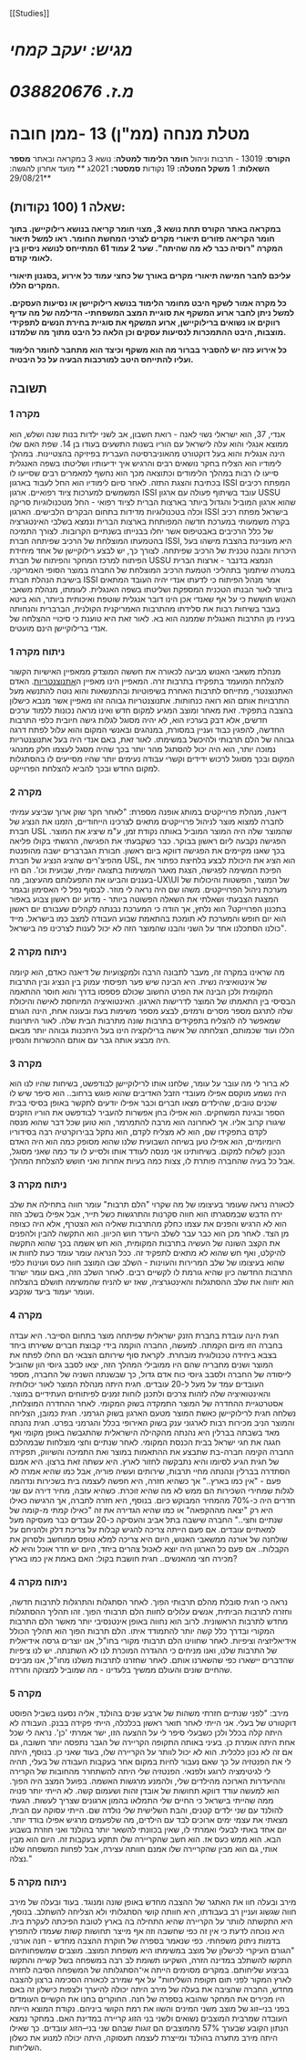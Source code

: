 [[Studies]]

# *מגיש: יעקב קמחי*
# *מ.ז. 038820676*
# מטלת מנחה (ממ"ן) 13 -ממן חובה
**הקורס**: 13019 - תרבות וניהול 
**חומר הלימוד למטלה**: נושא 3 במקראה ובאתר
**מספר השאלות**: 1 
**משקל המטלה:** 19 נקודות 
**סמסטר:** 2021ג
** מועד אחרון להגשה: **29/08/21

## שאלה 1 (100 נקודות):
**במקראה באתר הקורס תחת נושא 3, מצוי חומר קריאה בנושא רילוקיישן. בתוך חומר הקריאה פזורים תיאורי מקרים לצרכי המחשת החומר. ראו למשל תיאור המקרה "רוסיה כבר לא מה שהיתה". שער 2 עמוד 61 המתייחס לנושא ניסיון בין לאומי קודם.**

**עליכם לחבר חמישה תיאורי מקרים באורך של כחצי עמוד כל אירוע ,בסגנון תיאורי המקרים הללו.**

**כל מקרה אמור לשקף היבט מחומר הלימוד בנושא רילוקיישן או נסיעות העסקים. למשל ניתן לחבר ארוע המשקף את סוגיית המצב המשפחתי- הדילמה של מה עדיף רווקים או נשואים ברילוקיישן, ארוע המשקף את סוגיית בחירת הנשים לתפקידי מוצבות, היבט ההתמכרות לנסיעות עסקים וכן הלאה כל היבט מתוך מה שלמדנו.**

**כל אירוע כזה יש להסביר בברור מה הוא משקף וכיצד הוא מתחבר לחומר הלימוד ועליו להתייחס היטב למורכבות הבעיה על כל היבטיה.**

## תשובה
### מקרה 1
אנדי, 37, הוא ישראלי נשוי לאנה - רואת חשבון, אב לשני ילדות בנות שנה ושלש, הוא ממוצא אנגלי והוא עלה לישראל עם הוריו בשנות התשעים בעודו בן 14. שפת האם שלו הינה אנגלית והוא בעל דוקטורט מהאוניברסיטה העברית בפיזיקה בהצטיינות. במהלך לימודיו הוא הצליח בחקר נושאים רבים והרגיש איך ידיעותיו ושליטתו בשפה האנגלית סייעו לו רבות במהלך הלימודים וכתוצאה מכך הוא נחשף למאמרים רבים שסייעו לו בכתיבת והצגת התזה. 
לאחר סיום לימודיו הוא החל לעבוד בארגון ISSI המפתח רכיבים המשמשים למערכות ציוד רפואיים.  ארגון ISSI עובד בשיתוף פעולה עם ארגון USSU שהוא ארגון המוביל והגדול ביותר בארצות הברית לציוד רפואי - החל מטכנולוגיות סריקה וכלה בטכנולוגיות מדידות בתחום הבקרים הלבישים. הארגון ISSI בישראל מפתח רכיב בקרה משמעותי במערכת 
חדשה המפותחת בארצות הברית ונמצא בשלבי האינטגרציה של כלל הרכיבים באבטיפוס אשר יחלו בבנייתו בשנתיים הקרובות. 
לצורך התמיכה בהטמעתו המוצלחת של הרכיב שפיתחה חברת ISSI, היא מעוניינת בהצבת מישהו בעל היכרות והבנה טכנית של הרכיב שפיתחה. לצורך כך, יש לבצע רילוקיישן  של אחד מיחידת הפיתוח למרכז המחקר והפיתוח של חברת USSU הנמצא בדנבר - ארצות הברית במטרה שיתמוך בתהליכי הטמעת הרכיב המוצלחת של החברה במוצר הסופי האמריקני. 
בישיבת הנהלת חברת ISSI אמר מנהל הפיתוח כי לדעתו אנדי יהיה העובד המתאים ביותר לאור הבנתו הטכנית המספקת ושליטתו בשפה האנגלית. לעומתו, מנהלת משאבי האנוש חוששת כי על אף שאנדי אכן הינו דובר אנגלית שוטפת ואיכותית ביותר, הוא ביטא בעבר בשיחות רבות את סלידתו מהתרבות האמריקנית הקולנית, הברברית והנחותה בעיניו מן התרבות האנגלית שממנה הוא בא. לאור זאת היא טוענת כי סיכויי ההצלחה של אנדי ברילוקיישן הינם מועטים.
### ניתוח מקרה 1
מנהלת משאבי האנוש מביעה לכאורה את חששה המוצדק ממאפיין האישיות הקשור להצלחת המועמד בתפקידו בתרבות זרה. המאפיין הינו מאפיין ה<u>אתנוצנטריות</u>.
האדם האתנוצנטרי, מתייחס לתרבות האחרת בשיפוטיות ובהתנשאות והוא נוטה להתנשא מעל התרבויות אותם הוא רואה כנחותות. אתנוצנטריות גבוהה זהו מאפיין אשר מנבא כישלון בהצבה בתפקיד. זאת מאחר ומוצב המגיע למקום חדש ואינו מראה נכונות ללמוד ערכים חדשים, אלא דבק בערכיו הוא, לא יהיה מסוגל לגלות גישה חיובית כלפי
התרבות החדשה, להפגין כבוד ועניין במסורת, במנהגים ובאנשי המקום והוא עלול לפתח דרגה גבוהה של הלם תרבותי ולהיכשל במשימתו.
לאור זאת, באם אנדי היה בעל אתנוצנטריות נמוכה יותר, הוא היה יכול להסתגל מהר יותר בכך שהיה מסגל לעצמו חלק ממנהגי המקום ובכך מסוגל לרכוש ידידים וקשרי עבודה נעימים יותר שהיו מסייעים לו בהסתגלות למקום החדש ובכך להביא להצלחת הפרוייקט.

### מקרה 2 
דיאנה, מנהלת פרוייקטים במותג אופנה מספרת: "לאחר חקר שוק ארוך שביצע עמיתי לחברה למצוא מוצר לניהול פרוייקטים מתאים לצרכינו הייחודיים, הזמנו את הנציג של חברת USL שהמוצר שלה היה המוצר המוביל באותה נקודת זמן, ע"מ שיציג את המוצר. הפגישה נקבעה ליום ראשון בבוקר. כבר כשקבעתי את הפגישה, הרגשתי בקולו פליאה בכך שאנו מקיימים את הפגישה דווקא ביום ראשון. חבורת הגברברים ישבה מהופנטת מהפיצ'רים שהציג הנציג של חברת USL, הוא הציג את היכולת לבצע בלחיצת כפתור את הפיכת המשימה לפגישה, הצגת מאגר המשימות בתצוגה יומית, שבועית וכו'. הם היו בעננים והביעו את התפעלותם מהעיצוב, מה-UX\UI של המוצר, הפשטות והיכולות של מערכת ניהול הפרוייקטים. משהו שם היה נראה לי מוזר. לבסוף נפל לי האסימון ובגמר המצגת הצבעתי ושאלתי את השאלה הפשוטה ביותר - מדוע יום ראשון צבוע באפור בתכנון הפרוייקט? הוא נלחץ, אך הודה כי המערכת נבנתה לקהלים שעבורם יום ראשון הוא יום חופש והמערכת לא תומכת בהתאמת שבוע העבודה למצב כמו בישראל. מייד כולנו הסתכלנו אחד על השני והבנו שהמוצר הזה לא יכול לענות לצרכינו פה בישראל". 
### ניתוח מקרה 2
מה שראינו במקרה זה, מעבר לתבונה הרבה ולמקצועיות של דיאנה כאדם, הוא קיומה של אינטואיציה נשית. היא הבינה שיש פער תפיסתי עמוק בין הנציג ובין התרבות המקומית ולכן הבינה את הפרט החשוב שכולם פספסו בדרך והוא חוסר ההתאמה הבסיסי בין התאמתו של המוצר לדרישות הארגון. 
האינטואיציה המיוחסת לאישה והיכולת שלה לתרגם מספר מסרים ורמזים, לבצע מספר משימות בעת ובעונה אחת, הינה הגורם שמאפשר לה להצליח בתפקידים בתרבות שונה מתרבות הבית שלה. לאור היתרונות הללו ועוד שכמותם, הצלחתה של אישה ברילוקציה הינו בעל היתכנות גבוהה יותר מבאם היה מבצע אותה גבר עם אותם ההכשרות והנסיון. 

### מקרה 3
לא ברור לי מה עובר על עומר, שלחנו אותו לרילוקיישן לבודפשט, בשיחות שהיו לנו הוא היה נשמע מוקסם אפילו מעובדי הזבל האדיבים שהוא פוגש ברחוב.. הוא סיפר שיש לו שכנים טובים, שהילדים מצאו חברים וכבר אפילו יודעים לתקשר באופן בסיסי בבית הספר ובגינת המשחקים. הוא אפילו בחן אפשרות להעביר לבודפשט את הוריו הזקנים שיגורו קרוב אליו. 
אך לאחרונה הוא מרבה להתמרמר, הוא טוען שכל דבר שהוא מנסה לקדם בתפקידו שם, הוא לא מצליח לקדם, הוא נתקל בבירוקרטיה רבה בסידוריו היומיומיים, הוא אפילו טען בשיחה השבועית שלנו שהוא מסופק כמה הוא היה האדם הנכון לשלוח למקום. בשיחותינו אני מנסה לעודד אותו ולסייע לו עד כמה שאני מסוגל, אבל כל בעיה שהחברה פותרת לו, צצות כמה בעיות אחרות ואני חושש להצלחת המהלך.
### ניתוח מקרה 3
לכאורה נראה שעומר בעיצומו של מה שקרוי "הלם תרבות" 
עומר חווה בתחילה את שלב ירח הדבש שבמסגרתו הוא חווה סקרנות והתרגשות כשל תייר, אבל אפילו בשלב הזה הוא לא הרגיש והפנים את עצמו כחלק מהתרבות שאליה הוא הצטרף, אלא היה כצופה מן הצד.
לאחר מכן הוא כבר עבר לשלב היעדר חוש הכיוון. הוא התקשה להבין ולהפנים את הקצב השונה של העשיה בתרבות המקומית, הוא חש אשמה בכך שהוא התקשה להיקלט, ואף חש שהוא לא מתאים לתפקיד זה.
ככל הנראה עומר עומד כעת לחוות או שהוא בעיצומו של שלב המרירות והעוינות - השלב שבו המוצב חווה כעס ועוינות כלפי התרבות החדשה כיון שהיא גורמת לו לקשיים רבים. לאחר השלב הזה, באם עומר ישרוד הוא יחווה את שלב ההסתגלות והאינטגרציה, שאז יש להניח שהמשימה תושלם בהצלחה ועומר יעמוד ביעד שנקבע.

### מקרה 4
חגית הינה עובדת בחברת הזנק ישראלית שפיתחה מוצר בתחום הסייבר. היא עבדה בחברה הזו מיום הקמתה. 
למעשה, החברה הוקמה בידי קבוצת חברים ששירתו ביחד בצבא ביחידה טכנולוגית מובחרת. לקראת סוף שירותם הצבאי הם החלו לפתח את המוצר ושנים מחבריה שהם היו ממובילי המהלך הזה, יצאו לסבב גיוסי הון שהוביל לייסודה של החברה ולסבב גיוסי כוח אדם גדול, כך שבשנתה השניה של החברה, מספר העובדים עמד על מעל ל-20 עובדים. חגית היתה מנהלת המוצר לאור יכולותיה והאינטואיציה שלה לזהות צרכים ולתכנן לוחות זמנים לפיתוחים העתידיים במוצר.
אסטרטגיית ההחדרה של המוצר התמקדה בשוק המקומי. לאחר ההחדרה המוצלחת, נשלחה חגית לרילוקיישן כאשת המוצר מטעם הארגון בשוק הגרמני. חגית כמובן, הצליחה והמוצר הניב מכירות רבות לארגוני ענק בשוק האירופי בכלל והגרמני בפרט. חגית נהנתה מאד בשבתה בברלין היא נהנתה מהקהילה הישראלית שהתגבשה באופן מקומי ואף חגגה את חגי ישראל בבית הכנסת המקומי.
לאחר שנתיים וחצי מוצלחות שבמהלכם החברה הקימה חברה-בת שתבצע את ההתאמות במוצר ואת התמיכה והשיווק, תפקידה של חגית הגיע לסיומו והיא נתבקשה לחזור לארץ. היא עשתה זאת ברצון. היא אמנם הסתדרה בברלין ונהנתה מחיי תרבות, שירותים ועשיה פוריה, אבל כמו שהיא אמרה לא פעם - "אין כמו בארץ.."
אך כשהיא חזרה, היא חפשה לעצמה בית בשכירות ונדהמה לגלות שמחירי השכירות הם ממש לא מה שהיא זוכרת. כשהיא עזבה, מחיר דירה עם שני חדרים היה כ-70% מהמחיר המבוקש כיום. בנוסף, היא חזרה לחברה, אך הרגישה כאילו היא רק "יצאה מההקפאה" או כמו שהיא הגדירה את זה "כאילו קמתי מ-קומה  של שנתיים וחצי.." החברה שישבה בתל אביב והעסיקה כ-20 עובדים כבר מעסיקה מעל למאתיים עובדים. אם פעם הייתה צריכה להגיש קבלות על צריכת דלק ולהניחם על שולחנה של אורנה ממשאבי האנוש, היום היא צריכה למלא טופס ממוחשב ולסרוק את הקבלות.. אם פעם כל הארגון היה יוצא לאכול צהרים ביחד, היום יש חדר אוכל והיא לא מכירה חצי מהאנשים..
חגית חושבת בקול: האם באמת אין כמו בארץ?
### ניתוח מקרה 4
נראה כי חגית סובלת מהלם תרבותי הפוך. לאחר הסתגלות והתרגלות לתרבות חדשה, וחזרה לתרבות הביתית, אנשים עלולים לחוות הלם תרבותי הפוך. זהו תהליך ההסתגלות מחדש לתרבות הראשונית. 
לרוב הוא נחווה באופן אינטנסיבי יותר מאשר הלם התרבות המקורי ובדרך כלל קשה יותר להתמודד איתו.
הלם תרבות הפוך הוא תהליך הכולל אידיאליזציה וציפיות. לאחר שחווינו הלם תרבותי מקורי בחו"ל, אנו יוצרים גרסה אידיאלית של התרבות שלנו, ואנו מניחים כי ההגדרה המוכרת לנו לא השתנתה. יש לנו ציפיות שהדברים יישארו כפי שהשארנו אותם. לאחר שחזרנו לתרבות משלנו מחו"ל, אנו מבינים שהחיים שונים והעולם ממשיך בלעדינו - מה שמוביל למצוקה וחרדה.

### מקרה 5
מירב: "לפני שנתיים חזרתי משהות של ארבע שנים בהולנד, אליה נסענו בשביל הפוסט דוקטורט של בעלי.
אני הייתי לאחר תואר ראשון בכלכלה, הייתי פקידה בבנק. העבודה לא היתה קלה בכלל ולכן כשבעלי סיפר לי על ההצעה הזו, ישר אמרתי 'כן'. נראה לי שכל אחת היתה אומרת כן. בעיני באותה התקופה הקריירה של הגבר נתפסה יותר חשובה, גם אם זה לא נכון כלכלית. הוא לא יכול לוותר על הקריירה שלו, בעוד שאני כן. בנוסף, היתה לי את הפנטזיה על כך שאם נעבור לחיות במקום אחר בעקבות העבודה של בעלי, תהיה לי לגיטימציה לרוגע ולפנאי. הפנטזיה שלי היתה להשתחרר מהחובות של הקרירה וההיעדרות הארוכה מהילדים שלי, ולהמנע מרגשות האשמה. 
בפועל המצב היה הפוך. הוא למעשה עודד דווקא תחושות של אובדן זהות ושעמום קשה. לא הייתי יותר פנויה ממה שהייתי בישראל כי החיים שלי התמלאו בהמון ארגונים שצריך לעשות. 
הגעתי להולנד עם שני ילדים קטנים, והבת השלישית שלי נולדה שם. הייתי עסוקה עם הבית, מצאתי את עצמי ימים ארוכים לבד עם הילדים, מה שלפעמים מרגיש אפילו בודד יותר.
יום אחד באתי לבעלי ואמרתי לו, שאין בכוונתי להשאר יותר בהולנד ואני חוזרת בשבוע הבא. 
הוא ממש כעס אז. הוא חשב שהקריירה שלו תתקע בעקבות זה. היום הוא מבין אותי, גם הוא מבין שהקריירה שלו אמנם חוותה עצירה, אבל לפחות המשפחה שלנו נצלה." 
### ניתוח מקרה 5
מירב ובעלה חוו את האתגר של ההצבה מחדש באופן שונה ומנוגד. בעוד ובעלה של מירב חווה שגשוג ועניין רב בעבודתו, היא חוותה קושי הסתגלותי ולא הצליחה להשתלב.
בנוסף, היא התקשתה לוותר על הקריירה שהיא התחילה בה בארץ לטובת הפיכתה לעקרת בית. היא נוכחה לדעת כי אין זה כפי שחשבה וזה אף מייצר תחושות קשות שעמדו להתפרץ בדמות ניתוק משפחתי.
כפי שנאמר בספרה של חוקרת ההצבה מחדש - חנה אורנוי, "הגורם העיקרי לכישלון של מוצב במשימתו היא משפחת המוצב. מוצבים שמשפחותיהם התקשו להשתלב במדינה הזרה, השקיעו תשומת לב רבה במשפחה בשל קשייה והתקשו בביצוע שליחותם. במקרים מסוימים הייתה אי־הסתגלותה של המשפחה הסיבה לחזרה לארץ המקור לפני תום תקופת השליחות" על אף שמירב לכאורה הסכימה ברצון להצבה מחדש, החברה שהציבה את בעלה של מירב היתה יכולה להיערך ולצפות כישלון זה באם היו מכירים את המחקר שהובא בספרה של חנה. החוקרים בחנו את הקשיים העומדים בפני בני–זוג של מוצב משני המינים והשוו את רמת הקושי ביניהם. נקודת המוצא הייתה העובדה שמרבית המוצבים נשואים ולשני בני הזוג קריירה במדינת האם. במחקר נמצא הנתון הקובע שבערך 57% מהמוצבים הם זוגות
שבהם שני בני–הזוג עובדים. כך שאילו היתה מירב מתערה בהולנד ומייצרת לעצמה תעסוקה, היתה יכולה למנוע את כשלון השליחות.
